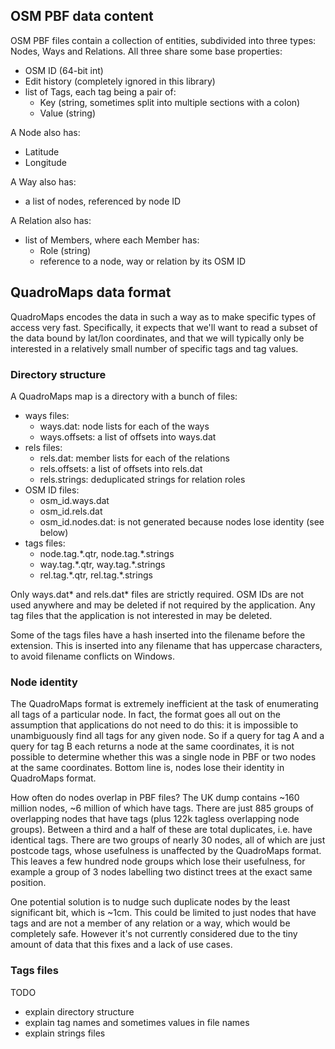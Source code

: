## OSM PBF data content

OSM PBF files contain a collection of entities, subdivided into three types: Nodes, Ways and Relations. All three share some base properties:

- OSM ID (64-bit int)
- Edit history (completely ignored in this library)
- list of Tags, each tag being a pair of:
  - Key (string, sometimes split into multiple sections with a colon)
  - Value (string)

A Node also has:

- Latitude
- Longitude

A Way also has:

- a list of nodes, referenced by node ID

A Relation also has:

- list of Members, where each Member has:
  - Role (string)
  - reference to a node, way or relation by its OSM ID

## QuadroMaps data format

QuadroMaps encodes the data in such a way as to make specific types of access very fast. Specifically, it expects that we'll want to read a subset of the data bound by lat/lon coordinates, and that we will typically only be interested in a relatively small number of specific tags and tag values.

### Directory structure

A QuadroMaps map is a directory with a bunch of files:

- ways files:
  - ways.dat: node lists for each of the ways
  - ways.offsets: a list of offsets into ways.dat
- rels files:
  - rels.dat: member lists for each of the relations
  - rels.offsets: a list of offsets into rels.dat
  - rels.strings: deduplicated strings for relation roles
- OSM ID files:
  - osm_id.ways.dat
  - osm_id.rels.dat
  - osm_id.nodes.dat: is not generated because nodes lose identity (see below)
- tags files:
  - node.tag.\*.qtr, node.tag.\*.strings
  - way.tag.\*.qtr, way.tag.\*.strings
  - rel.tag.\*.qtr, rel.tag.\*.strings

Only ways.dat* and rels.dat* files are strictly required. OSM IDs are not used anywhere and may be deleted if not required by the application. Any tag files that the application is not interested in may be deleted.

Some of the tags files have a hash inserted into the filename before the extension. This is inserted into any filename that has uppercase characters, to avoid filename conflicts on Windows.

### Node identity

The QuadroMaps format is extremely inefficient at the task of enumerating all tags of a particular node. In fact, the format goes all out on the assumption that applications do not need to do this: it is impossible to unambiguously find all tags for any given node. So if a query for tag A and a query for tag B each returns a node at the same coordinates, it is not possible to determine whether this was a single node in PBF or two nodes at the same coordinates. Bottom line is, nodes lose their identity in QuadroMaps format.

How often do nodes overlap in PBF files? The UK dump contains ~160 million nodes, ~6 million of which have tags. There are just 885 groups of overlapping nodes that have tags (plus 122k tagless overlapping node groups). Between a third and a half of these are total duplicates, i.e. have identical tags. There are two groups of nearly 30 nodes, all of which are just postcode tags, whose usefulness is unaffected by the QuadroMaps format. This leaves a few hundred node groups which lose their usefulness, for example a group of 3 nodes labelling two distinct trees at the exact same position.

One potential solution is to nudge such duplicate nodes by the least significant bit, which is ~1cm. This could be limited to just nodes that have tags and are not a member of any relation or a way, which would be completely safe. However it's not currently considered due to the tiny amount of data that this fixes and a lack of use cases.

### Tags files

TODO

- explain directory structure
- explain tag names and sometimes values in file names
- explain strings files
